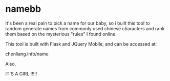 # namebb
It's been a real pain to pick a name for our baby, so i built this tool to random generate 
names from commonly used chinese characters and rank them based on the mysterious "rules" I
found online.

This tool is built with Flask and JQuery Mobile, and can be accessed at:

chenliang.info/name

Also,

IT'S A GIRL !!!!! 
